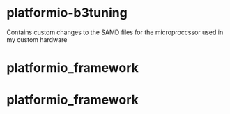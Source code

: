 # platformio-b3tuning

Contains custom changes to the SAMD files for the microproccssor used in my custom hardware
# platformio_framework
# platformio_framework
